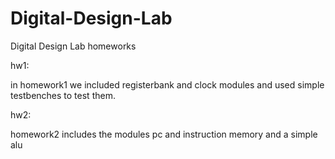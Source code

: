 # Digital-Design-Lab
Digital Design Lab homeworks

hw1:

in homework1 we included registerbank and clock modules and used simple testbenches to test them.

hw2:

homework2 includes the modules pc and instruction memory and a simple alu